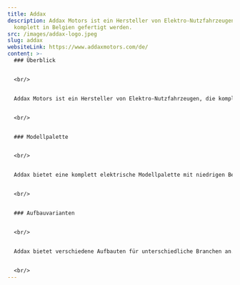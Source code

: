 ```yaml
---
title: Addax
description: Addax Motors ist ein Hersteller von Elektro-Nutzfahrzeugen, die
  komplett in Belgien gefertigt werden.
src: /images/addax-logo.jpeg
slug: addax
websiteLink: https://www.addaxmotors.com/de/
content: >-
  ### Überblick 


  <br/>


  Addax Motors ist ein Hersteller von Elektro-Nutzfahrzeugen, die komplett in Belgien gefertigt werden. Die Fahrzeuge werden mit einer hochmodernen 4G-Überwachung ausgestattet, die sich für eine Ferndiagnose der Fahrzeuge eignet. So können Probleme behoben werden, bevor sie Ausfälle verursachen. 


  <br/>


  ### Modellpalette 


  <br/>


  Addax bietet eine komplett elektrische Modellpalette mit niedrigen Betriebskosten für Unternehmen an. Dazu zählen die Modelle MTN, MTX und MT. Diese unterscheiden sich vor allem durch unterschiedliche Fahrgestell-Längen, Nutzlasten und Reichweiten. Optisch und technisch sind die Fahrzeuge sonst weitestgehend identisch. Die Fahrzeuge sind zudem baugleich mit dem Stama Maestro des dänischen Anbieters GMR.


  <br/>


  ### Aufbauvarianten 


  <br/>


  Addax bietet verschiedene Aufbauten für unterschiedliche Branchen an. Das Elektrofahrzeug ist als Kipper-Pritsche, Koffer, Kühlkoffer oder Muldenkipper verfügbar. Ebenso lässt sich die Pritsche auch durch einen Planenaufbau ergänzen. 


  <br/>
---
```


